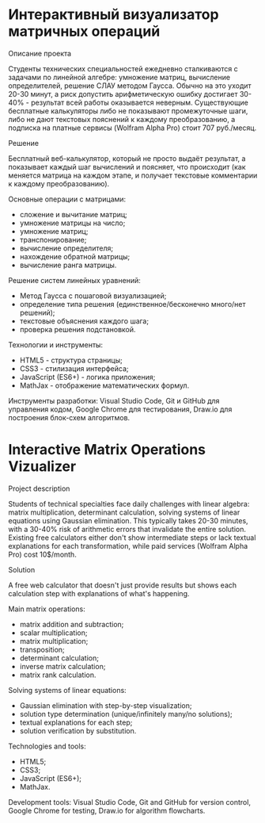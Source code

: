 # Интерактивный визуализатор матричных операций

Описание проекта

Студенты технических специальностей ежедневно сталкиваются с задачами по линейной алгебре: умножение матриц, вычисление определителей, решение СЛАУ методом Гаусса. Обычно на это уходит 20-30 минут, а риск допустить арифметическую ошибку достигает 30-40% - результат всей работы оказывается неверным. Существующие бесплатные калькуляторы либо не показывают промежуточные шаги, либо не дают текстовых пояснений к каждому преобразованию, а подписка на платные сервисы (Wolfram Alpha Pro) стоит 707 руб./месяц.

Решение

Бесплатный веб-калькулятор, который не просто выдаёт результат, а показывает каждый шаг вычислений и поясняет, что происходит (как меняется матрица на каждом этапе, и получает текстовые комментарии к каждому преобразованию).

Основные операции с матрицами:

- сложение и вычитание матриц;
- умножение матрицы на число;
- умножение матриц;
- транспонирование;
- вычисление определителя;
- нахождение обратной матрицы;
- вычисление ранга матрицы.

Решение систем линейных уравнений:

- Метод Гаусса с пошаговой визуализацией;
- определение типа решения (единственное/бесконечно много/нет решений);
- текстовые объяснения каждого шага;
- проверка решения подстановкой.

Технологии и инструменты:

- HTML5 - структура страницы;
- CSS3 - стилизация интерфейса;
- JavaScript (ES6+) - логика приложения;
- MathJax - отображение математических формул.

Инструменты разработки: Visual Studio Code, Git и GitHub для управления кодом, Google Chrome для тестирования, Draw.io для построения блок-схем алгоритмов.


# Interactive Matrix Operations Vizualizer

Project description

Students of technical specialties face daily challenges with linear algebra: matrix multiplication, determinant calculation, solving systems of linear equations using Gaussian elimination. This typically takes 20-30 minutes, with a 30-40% risk of arithmetic errors that invalidate the entire solution. Existing free calculators either don't show intermediate steps or lack textual explanations for each transformation, while paid services (Wolfram Alpha Pro) cost 10$/month.

Solution

A free web calculator that doesn't just provide results but shows each calculation step with explanations of what's happening.
 
Main matrix operations:

- matrix addition and subtraction;
- scalar multiplication;
- matrix multiplication;
- transposition;
- determinant calculation;
- inverse matrix calculation;
- matrix rank calculation.

Solving systems of linear equations:

- Gaussian elimination with step-by-step visualization;
- solution type determination (unique/infinitely many/no solutions);
- textual explanations for each step;
- solution verification by substitution.

Technologies and tools:

- HTML5;
- CSS3;
- JavaScript (ES6+);
- MathJax.

Development tools: Visual Studio Code, Git and GitHub for version control, Google Chrome for testing, Draw.io for algorithm flowcharts.

